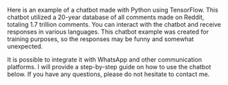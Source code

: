 Here is an example of a chatbot made with Python using TensorFlow. This chatbot utilized a 20-year database of all comments made on Reddit, totaling 1.7 trillion comments. You can interact with the chatbot and receive responses in various languages. This chatbot example was created for training purposes, so the responses may be funny and somewhat unexpected.

It is possible to integrate it with WhatsApp and other communication platforms. I will provide a step-by-step guide on how to use the chatbot below. If you have any questions, please do not hesitate to contact me.

